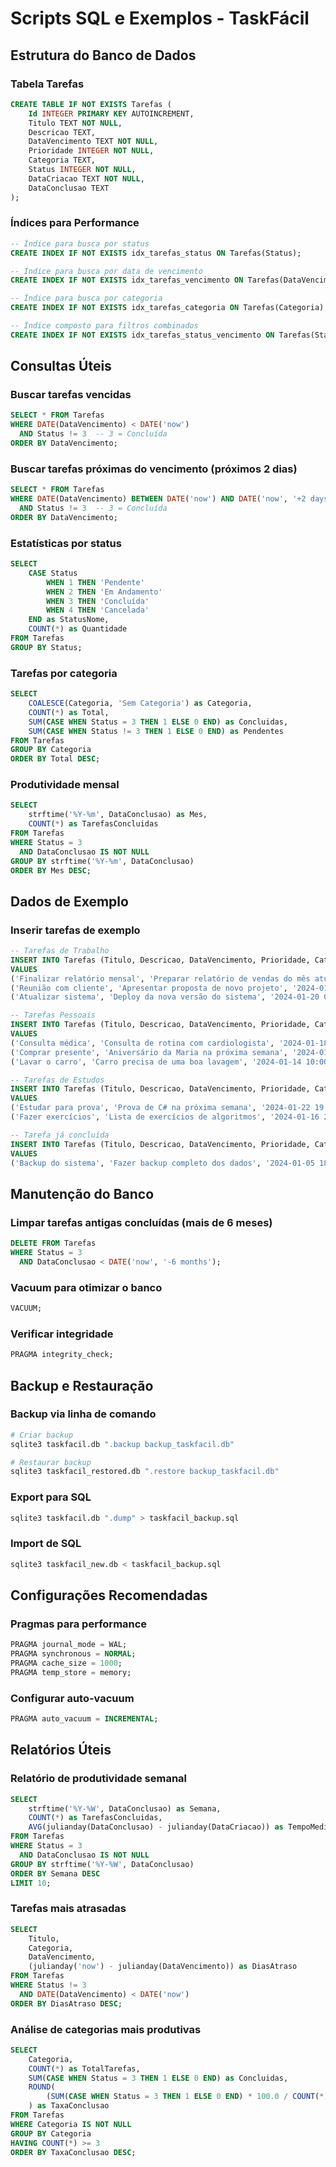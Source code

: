 # Scripts SQL e Exemplos - TaskFácil

## Estrutura do Banco de Dados

### Tabela Tarefas
```sql
CREATE TABLE IF NOT EXISTS Tarefas (
    Id INTEGER PRIMARY KEY AUTOINCREMENT,
    Titulo TEXT NOT NULL,
    Descricao TEXT,
    DataVencimento TEXT NOT NULL,
    Prioridade INTEGER NOT NULL,
    Categoria TEXT,
    Status INTEGER NOT NULL,
    DataCriacao TEXT NOT NULL,
    DataConclusao TEXT
);
```

### Índices para Performance
```sql
-- Índice para busca por status
CREATE INDEX IF NOT EXISTS idx_tarefas_status ON Tarefas(Status);

-- Índice para busca por data de vencimento
CREATE INDEX IF NOT EXISTS idx_tarefas_vencimento ON Tarefas(DataVencimento);

-- Índice para busca por categoria
CREATE INDEX IF NOT EXISTS idx_tarefas_categoria ON Tarefas(Categoria);

-- Índice composto para filtros combinados
CREATE INDEX IF NOT EXISTS idx_tarefas_status_vencimento ON Tarefas(Status, DataVencimento);
```

## Consultas Úteis

### Buscar tarefas vencidas
```sql
SELECT * FROM Tarefas 
WHERE DATE(DataVencimento) < DATE('now') 
  AND Status != 3  -- 3 = Concluída
ORDER BY DataVencimento;
```

### Buscar tarefas próximas do vencimento (próximos 2 dias)
```sql
SELECT * FROM Tarefas 
WHERE DATE(DataVencimento) BETWEEN DATE('now') AND DATE('now', '+2 days')
  AND Status != 3  -- 3 = Concluída
ORDER BY DataVencimento;
```

### Estatísticas por status
```sql
SELECT 
    CASE Status
        WHEN 1 THEN 'Pendente'
        WHEN 2 THEN 'Em Andamento'
        WHEN 3 THEN 'Concluída'
        WHEN 4 THEN 'Cancelada'
    END as StatusNome,
    COUNT(*) as Quantidade
FROM Tarefas 
GROUP BY Status;
```

### Tarefas por categoria
```sql
SELECT 
    COALESCE(Categoria, 'Sem Categoria') as Categoria,
    COUNT(*) as Total,
    SUM(CASE WHEN Status = 3 THEN 1 ELSE 0 END) as Concluidas,
    SUM(CASE WHEN Status != 3 THEN 1 ELSE 0 END) as Pendentes
FROM Tarefas 
GROUP BY Categoria
ORDER BY Total DESC;
```

### Produtividade mensal
```sql
SELECT 
    strftime('%Y-%m', DataConclusao) as Mes,
    COUNT(*) as TarefasConcluidas
FROM Tarefas 
WHERE Status = 3 
  AND DataConclusao IS NOT NULL
GROUP BY strftime('%Y-%m', DataConclusao)
ORDER BY Mes DESC;
```

## Dados de Exemplo

### Inserir tarefas de exemplo
```sql
-- Tarefas de Trabalho
INSERT INTO Tarefas (Titulo, Descricao, DataVencimento, Prioridade, Categoria, Status, DataCriacao)
VALUES 
('Finalizar relatório mensal', 'Preparar relatório de vendas do mês atual', '2024-01-15 17:00:00', 3, 'Trabalho', 1, '2024-01-10 09:00:00'),
('Reunião com cliente', 'Apresentar proposta de novo projeto', '2024-01-12 14:30:00', 4, 'Trabalho', 2, '2024-01-08 10:00:00'),
('Atualizar sistema', 'Deploy da nova versão do sistema', '2024-01-20 09:00:00', 2, 'Trabalho', 1, '2024-01-05 08:30:00');

-- Tarefas Pessoais
INSERT INTO Tarefas (Titulo, Descricao, DataVencimento, Prioridade, Categoria, Status, DataCriacao)
VALUES 
('Consulta médica', 'Consulta de rotina com cardiologista', '2024-01-18 10:00:00', 3, 'Saúde', 1, '2024-01-03 12:00:00'),
('Comprar presente', 'Aniversário da Maria na próxima semana', '2024-01-25 18:00:00', 2, 'Pessoal', 1, '2024-01-11 15:00:00'),
('Lavar o carro', 'Carro precisa de uma boa lavagem', '2024-01-14 10:00:00', 1, 'Casa', 1, '2024-01-12 07:00:00');

-- Tarefas de Estudos
INSERT INTO Tarefas (Titulo, Descricao, DataVencimento, Prioridade, Categoria, Status, DataCriacao)
VALUES 
('Estudar para prova', 'Prova de C# na próxima semana', '2024-01-22 19:00:00', 4, 'Estudos', 1, '2024-01-10 20:00:00'),
('Fazer exercícios', 'Lista de exercícios de algoritmos', '2024-01-16 23:59:00', 2, 'Estudos', 1, '2024-01-11 14:00:00');

-- Tarefa já concluída
INSERT INTO Tarefas (Titulo, Descricao, DataVencimento, Prioridade, Categoria, Status, DataCriacao, DataConclusao)
VALUES 
('Backup do sistema', 'Fazer backup completo dos dados', '2024-01-05 18:00:00', 3, 'Trabalho', 3, '2024-01-04 09:00:00', '2024-01-05 16:30:00');
```

## Manutenção do Banco

### Limpar tarefas antigas concluídas (mais de 6 meses)
```sql
DELETE FROM Tarefas 
WHERE Status = 3 
  AND DataConclusao < DATE('now', '-6 months');
```

### Vacuum para otimizar o banco
```sql
VACUUM;
```

### Verificar integridade
```sql
PRAGMA integrity_check;
```

## Backup e Restauração

### Backup via linha de comando
```bash
# Criar backup
sqlite3 taskfacil.db ".backup backup_taskfacil.db"

# Restaurar backup
sqlite3 taskfacil_restored.db ".restore backup_taskfacil.db"
```

### Export para SQL
```bash
sqlite3 taskfacil.db ".dump" > taskfacil_backup.sql
```

### Import de SQL
```bash
sqlite3 taskfacil_new.db < taskfacil_backup.sql
```

## Configurações Recomendadas

### Pragmas para performance
```sql
PRAGMA journal_mode = WAL;
PRAGMA synchronous = NORMAL;
PRAGMA cache_size = 1000;
PRAGMA temp_store = memory;
```

### Configurar auto-vacuum
```sql
PRAGMA auto_vacuum = INCREMENTAL;
```

## Relatórios Úteis

### Relatório de produtividade semanal
```sql
SELECT 
    strftime('%Y-%W', DataConclusao) as Semana,
    COUNT(*) as TarefasConcluidas,
    AVG(julianday(DataConclusao) - julianday(DataCriacao)) as TempoMedio
FROM Tarefas 
WHERE Status = 3 
  AND DataConclusao IS NOT NULL
GROUP BY strftime('%Y-%W', DataConclusao)
ORDER BY Semana DESC
LIMIT 10;
```

### Tarefas mais atrasadas
```sql
SELECT 
    Titulo,
    Categoria,
    DataVencimento,
    (julianday('now') - julianday(DataVencimento)) as DiasAtraso
FROM Tarefas 
WHERE Status != 3 
  AND DATE(DataVencimento) < DATE('now')
ORDER BY DiasAtraso DESC;
```

### Análise de categorias mais produtivas
```sql
SELECT 
    Categoria,
    COUNT(*) as TotalTarefas,
    SUM(CASE WHEN Status = 3 THEN 1 ELSE 0 END) as Concluidas,
    ROUND(
        (SUM(CASE WHEN Status = 3 THEN 1 ELSE 0 END) * 100.0 / COUNT(*)), 2
    ) as TaxaConclusao
FROM Tarefas 
WHERE Categoria IS NOT NULL
GROUP BY Categoria
HAVING COUNT(*) >= 3
ORDER BY TaxaConclusao DESC;
```
